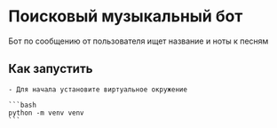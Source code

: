 # Поисковый музыкальный бот

Бот по сообщению от пользователя ищет название и ноты к песням

## Как запустить

    - Для начала установите виртуальное окружение

    ```bash
    python -m venv venv
    ```
